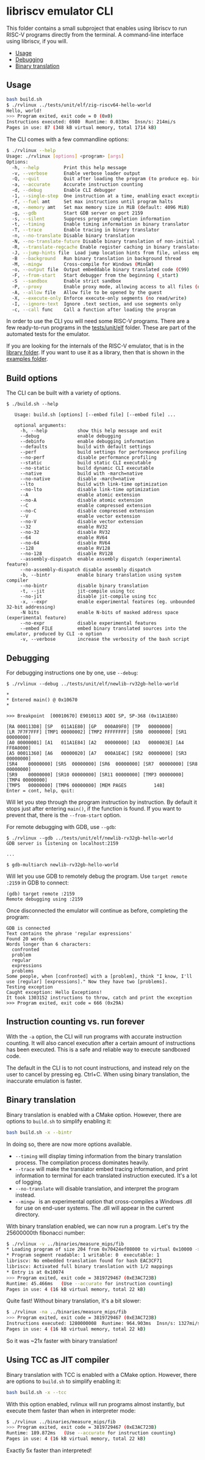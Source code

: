 libriscv emulator CLI
============================================

This folder contains a small subproject that enables using libriscv to run RISC-V programs directly from the terminal. A command-line interface using libriscv, if you will.

* [Usage](#usage)
* [Debugging](#debugging)
* [Binary translation](#binary-translation)

## Usage

```sh
bash build.sh
$ ./rvlinux ../tests/unit/elf/zig-riscv64-hello-world 
Hello, world!
>>> Program exited, exit code = 0 (0x0)
Instructions executed: 6980  Runtime: 0.033ms  Insn/s: 214mi/s
Pages in use: 87 (348 kB virtual memory, total 1714 kB)
```

The CLI comes with a few commandline options:

```sh
$ ./rvlinux --help
Usage: ./rvlinux [options] <program> [args]
Options:
  -h, --help         Print this help message
  -v, --verbose      Enable verbose loader output
  -Q, --quit         Quit after loading the program (to produce eg. binary translations)
  -a, --accurate     Accurate instruction counting
  -d, --debug        Enable CLI debugger
  -1, --single-step  One instruction at a time, enabling exact exceptions
  -f, --fuel amt     Set max instructions until program halts
  -m, --memory amt   Set max memory size in MiB (default: 4096 MiB)
  -g, --gdb          Start GDB server on port 2159
  -s, --silent       Suppress program completion information
  -t, --timing       Enable timing information in binary translator
  -T, --trace        Enable tracing in binary translator
  -n, --no-translate Disable binary translation
  -N, --no-translate-future Disable binary translation of non-initial segments
  -R, --translate-regcache Enable register caching in binary translator
  -J, --jump-hints file  Load jump location hints from file, unless empty then record instead
  -B  --background   Run binary translation in background thread
  -M, --mingw        Cross-compile for Windows (MinGW)
  -o, --output file  Output embeddable binary translated code (C99)
  -F, --from-start   Start debugger from the beginning (_start)
  -S  --sandbox      Enable strict sandbox
  -P, --proxy        Enable proxy mode, allowing access to all files (disabling the sandbox)
  -A, --allow file   Allow file to be opened by the guest
  -X, --execute-only Enforce execute-only segments (no read/write)
  -I, --ignore-text  Ignore .text section, and use segments only
  -c, --call func    Call a function after loading the program
```

In order to use the CLI you will need some RISC-V programs. There are a few ready-to-run programs in the [tests/unit/elf](/tests/unit/elf) folder. These are part of the automated tests for the emulator.

If you are looking for the internals of the RISC-V emulator, that is in the [library folder](/lib/libriscv/). If you want to use it as a library, then that is shown in the [examples folder](/examples).

## Build options

The CLI can be built with a variety of options.

```
$ ./build.sh --help

   Usage: build.sh [options] [--embed file] [--embed file] ...

   optional arguments:
     -h, --help           show this help message and exit
     --debug              enable debugging
     --debinfo            enable debugging information
     --defaults           build with default settings
     --perf               build settings for performance profiling
     --no-perf            disable performance profiling
     --static             build static CLI executable
     --no-static          build dynamic CLI executable
     --native             build with -march=native
     --no-native          disable -march=native
     --lto                build with link-time optimization
     --no-lto             disable link-time optimization
     --A                  enable atomic extension
     --no-A               disable atomic extension
     --C                  enable compressed extension
     --no-C               disable compressed extension
     --V                  enable vector extension
     --no-V               disable vector extension
     --32                 enable RV32
     --no-32              disable RV32
     --64                 enable RV64
     --no-64              disable RV64
     --128                enable RV128
     --no-128             disable RV128
     --assembly-dispatch  enable assembly dispatch (experimental feature)
     --no-assembly-dispatch disable assembly dispatch
     -b, --bintr          enable binary translation using system compiler
     --no-bintr           disable binary translation
     -t, --jit            jit-compile using tcc
     --no-jit             disable jit-compile using tcc
     -x, --expr           enable experimental features (eg. unbounded 32-bit addressing)
     -N bits              enable N-bits of masked address space (experimental feature)
     --no-expr            disable experimental features
     --embed FILE         embed binary translated sources into the emulator, produced by CLI -o option
     -v, --verbose        increase the verbosity of the bash script

```

## Debugging

For debugging instructions one by one, use `--debug`:

```
$ ./rvlinux --debug ../tests/unit/elf/newlib-rv32gb-hello-world 

*
* Entered main() @ 0x10670
*

>>> Breakpoint 	[00010670] E9010113 ADDI SP, SP-368 (0x11A1E80)

[RA	000113D8] [SP	011A1E80] [GP	000A09F0] [TP	00000000] 
[LR	7F7F7FFF] [TMP1	00000002] [TMP2	FFFFFFFF] [SR0	00000000] [SR1	00000000] 
[A0	00000001] [A1	011A1E84] [A2	00000000] [A3	0000003E] [A4	FF0A0000] 
[A5	00011360] [A6	00000020] [A7	000A1E4C] [SR2	00000000] [SR3	00000000] 
[SR4	00000000] [SR5	00000000] [SR6	00000000] [SR7	00000000] [SR8	00000000] 
[SR9	00000000] [SR10	00000000] [SR11	00000000] [TMP3	00000000] [TMP4	00000000] 
[TMP5	00000000] [TMP6	00000000] [MEM PAGES          148]
Enter = cont, help, quit: 
```

Will let you step through the program instruction by instruction. By default it stops just after entering `main()`, if the function is found. If you want to prevent that, there is the `--from-start` option.

For remote debugging with GDB, use `--gdb`:

```
$ ./rvlinux --gdb ../tests/unit/elf/newlib-rv32gb-hello-world 
GDB server is listening on localhost:2159

...

$ gdb-multiarch newlib-rv32gb-hello-world
```

Will let you use GDB to remotely debug the program. Use `target remote :2159` in GDB to connect:
```
(gdb) target remote :2159
Remote debugging using :2159
```

Once disconnected the emulator will continue as before, completing the program:

```
GDB is connected
Text contains the phrase 'regular expressions'
Found 20 words
Words longer than 6 characters:
  confronted
  problem
  regular
  expressions
  problems
Some people, when [confronted] with a [problem], think "I know, I'll use [regular] [expressions]." Now they have two [problems].
Testing exception
Caught exception: Hello Exceptions!
It took 1303152 instructions to throw, catch and print the exception
>>> Program exited, exit code = 666 (0x29A)
```

## Instruction counting vs. run forever

With the `-a` option, the CLI will run programs with accurate instruction counting. It will also cancel execution after a certain amount of instructions has been executed. This is a safe and reliable way to execute sandboxed code.

The default in the CLI is to not count instructions, and instead rely on the user to cancel by pressing eg. Ctrl+C. When using binary translation, the inaccurate emulation is faster.


## Binary translation

Binary translation is enabled with a CMake option. However, there are options to `build.sh` to simplify enabling it:

```sh
bash build.sh -x --bintr
```

In doing so, there are now more options available.

- `--timing` will display timing information from the binary translation process. The compilation process dominates heavily.
- `--trace` will make the translator embed tracing information, and print information to terminal for each translated instruction executed. It's a lot of logging.
- `--no-translate` will disable translation, and interpret the program instead.
- `--mingw ` is an experimental option that cross-compiles a Windows .dll for use on end-user systems. The .dll will appear in the current directory.

With binary translation enabled, we can now run a program. Let's try the 25600000th fibonacci number:

```sh
$ ./rvlinux -v ../binaries/measure_mips/fib
* Loading program of size 204 from 0x70424ef08000 to virtual 0x10000 -> 0x100cc
* Program segment readable: 1 writable: 0  executable: 1
libriscv: No embedded translation found for hash EAC3CF71
libriscv: Activated full binary translation with 1/2 mappings
* Entry is at 0x10074
>>> Program exited, exit code = 3819729467 (0xE3AC723B)
Runtime: 45.466ms   (Use --accurate for instruction counting)
Pages in use: 4 (16 kB virtual memory, total 22 kB)
```

Quite fast! Without binary translation, it's a bit slower:

```sh
$ ./rvlinux -na ../binaries/measure_mips/fib
>>> Program exited, exit code = 3819729467 (0xE3AC723B)
Instructions executed: 1280000008  Runtime: 964.903ms  Insn/s: 1327mi/s
Pages in use: 4 (16 kB virtual memory, total 22 kB)
```

So it was ~21x faster with binary translation!


## Using TCC as JIT compiler

Binary translation with TCC is enabled with a CMake option. However, there are options to `build.sh` to simplify enabling it:

```sh
bash build.sh -x --tcc
```

With this option enabled, rvlinux will run programs almost instantly, but execute them faster than when in interpreter mode:

```sh
$ ./rvlinux ../binaries/measure_mips/fib
>>> Program exited, exit code = 3819729467 (0xE3AC723B)
Runtime: 189.872ms   (Use --accurate for instruction counting)
Pages in use: 4 (16 kB virtual memory, total 22 kB)
```

Exactly 5x faster than interpreted!
